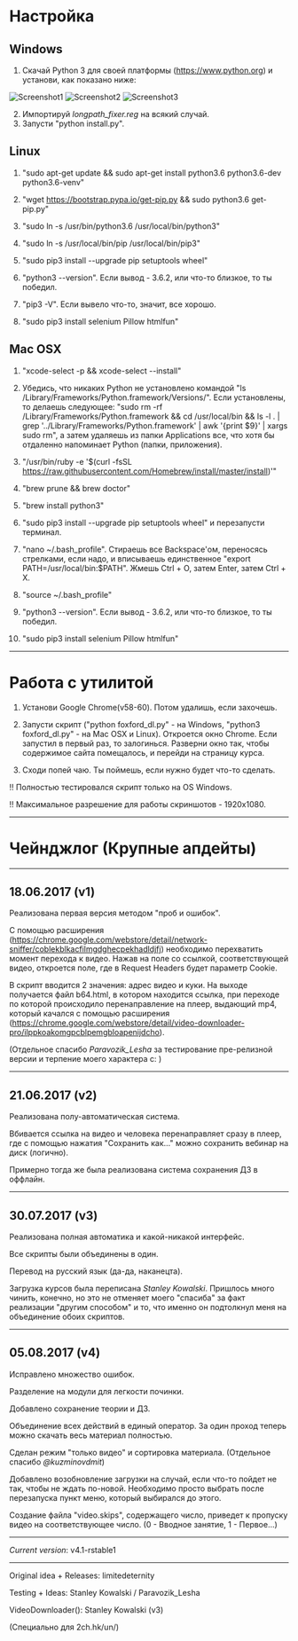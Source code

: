  
 Настройка
====================

Windows
-------

1. Скачай Python 3 для своей платформы (https://www.python.org) и установи, как показано ниже:

![Screenshot1](https://i.imgur.com/24fZCce.png)
![Screenshot2](https://i.imgur.com/BDjiTsJ.png)
![Screenshot3](https://i.imgur.com/fyLH7tD.png)

2. Импортируй *longpath_fixer.reg* на всякий случай.
3. Запусти "python install.py". 

Linux
-----

1. "sudo apt-get update && sudo apt-get install python3.6 python3.6-dev python3.6-venv"

2. "wget https://bootstrap.pypa.io/get-pip.py && sudo python3.6 get-pip.py"

3. "sudo ln -s /usr/bin/python3.6 /usr/local/bin/python3"

4. "sudo ln -s /usr/local/bin/pip /usr/local/bin/pip3"

5. "sudo pip3 install --upgrade pip setuptools wheel"

6. "python3 --version". Если вывод - 3.6.2, или что-то близкое, то ты победил.

7. "pip3 -V". Если вывело что-то, значит, все хорошо.

8. "sudo pip3 install selenium Pillow htmlfun"

Mac OSX
-------

1. "xcode-select -p && xcode-select --install"

2. Убедись, что никаких Python не установлено командой "ls /Library/Frameworks/Python.framework/Versions/". Если установлены, то делаешь следующее: "sudo rm -rf /Library/Frameworks/Python.framework && cd /usr/local/bin && ls -l . | grep '../Library/Frameworks/Python.framework' | awk '{print $9}' | xargs sudo rm", а затем удаляешь из папки Applications все, что хотя бы отдаленно напоминает Python (папки, приложения).

3. "/usr/bin/ruby -e '$(curl -fsSL https://raw.githubusercontent.com/Homebrew/install/master/install)'"

4. "brew prune && brew doctor"

5. "brew install python3"

6. "sudo pip3 install --upgrade pip setuptools wheel" и перезапусти терминал.

7. "nano ~/.bash_profile". Стираешь все Backspace'ом, переносясь стрелками, если надо, и вписываешь единственное "export PATH=/usr/local/bin:$PATH". Жмешь Ctrl + O, затем Enter, затем Ctrl + X.

8. "source ~/.bash_profile"

9. "python3 --version". Если вывод - 3.6.2, или что-то близкое, то ты победил.

10. "sudo pip3 install selenium Pillow htmlfun"

--------------------

  Работа с утилитой
====================

1. Установи Google Chrome(v58-60). Потом удалишь, если захочешь.

2. Запусти скрипт ("python foxford_dl.py" - на Windows, "python3 foxford_dl.py" - на Mac OSX и Linux). Откроется окно Chrome. Если запустил в первый раз, то залогинься. Разверни окно так, чтобы содержимое сайта помещалось, и перейди на страницу курса.

3. Сходи попей чаю. Ты поймешь, если нужно будет что-то сделать.

!! Полностью тестировался скрипт только на OS Windows. 

!! Максимальное разрешение для работы скриншотов - 1920x1080.

--------------------

Чейнджлог (Крупные апдейты)
====================

---

18.06.2017 (v1)
---

Реализована первая версия методом "проб и ошибок".

С помощью расширения (https://chrome.google.com/webstore/detail/network-sniffer/coblekblkacfilmgdghecpekhadldjfj) необходимо перехватить момент перехода к видео. Нажав на поле со ссылкой, соответствующей видео, откроется поле, где в Request Headers будет параметр Cookie. 

В скрипт вводится 2 значения: адрес видео и куки. На выходе получается файл b64.html, в котором находится ссылка, при переходе по которой происходило перенаправление на плеер, выдающий mp4, который качался с помощью расширения (https://chrome.google.com/webstore/detail/video-downloader-pro/ilppkoakomgpcblpemgbloapenijdcho).

(Отдельное спасибо *Paravozik_Lesha* за тестирование пре-релизной версии и терпение моего характера c: )

---

21.06.2017 (v2)
---

Реализована полу-автоматическая система.

Вбивается ссылка на видео и человека перенаправляет сразу в плеер, где с помощью нажатия "Сохранить как..." можно сохранить вебинар на диск (логично). 

Примерно тогда же была реализована система сохранения ДЗ в оффлайн.

---

30.07.2017 (v3)
---

Реализована полная автоматика и какой-никакой интерфейс.

Все скрипты были объединены в один.

Перевод на русский язык (да-да, наканецта).

Загрузка курсов была переписана *Stanley Kowalski*. Пришлось много чинить, конечно, но это не отменяет моего "спасиба" за факт реализации "другим способом" и то, что именно он подтолкнул меня на объединение обоих скриптов.

---

05.08.2017 (v4)
---

Исправлено множество ошибок.

Разделение на модули для легкости починки.

Добавлено сохранение теории и ДЗ.

Объединение всех действий в единый оператор. За один проход теперь можно скачать весь материал полностью.

Сделан режим "только видео" и сортировка материала. (Отдельное спасибо *@kuzminovdmit*)

Добавлено возобновление загрузки на случай, если что-то пойдет не так, чтобы не ждать по-новой. Необходимо просто выбрать после перезапуска пункт меню, который выбирался до этого.

Создание файла "video.skips", содержащего число, приведет к пропуску видео на соответствующее число. (0 - Вводное занятие, 1 - Первое...)

--------

*Current version*: v4.1-rstable1

--------

Original idea + Releases: limitedeternity

Testing + Ideas: Stanley Kowalski / Paravozik_Lesha

VideoDownloader(): Stanley Kowalski (v3)

(Специально для 2ch.hk/un/)

